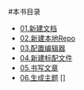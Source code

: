 #本书目录
-  [01.新建文档](01_newRepo.md)
-  [02.新建本地Repo](02_cloneRepo.md)
-  [03.配置编辑器](03_configEditor.md)
-  [04.新建标配文件](04_newFiles.md)
-  [05.书写文章](05_writeArticle.md)
-  [06.生成主题](06_crealeTheme.md)
[]




